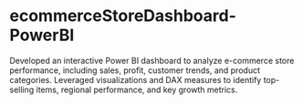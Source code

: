 # ecommerceStoreDashboard-PowerBI
Developed an interactive Power BI dashboard to analyze e-commerce store performance, including sales, profit, customer trends, and product categories. Leveraged visualizations and DAX measures to identify top-selling items, regional performance, and key growth metrics.
